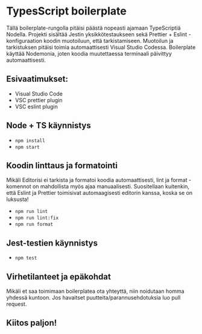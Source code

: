 # TypesScript boilerplate
Tällä boilerplate-rungolla pitäisi päästä nopeasti ajamaan TypeScriptiä Nodella. Projekti sisältää Jestin yksikkötestaukseen sekä Prettier + Eslint -konfiguraation koodin muotoiluun, että tarkistamiseen. Muotoilun ja tarkistuksen pitäisi toimia automaattisesti Visual Studio Codessa. Boilerplate käyttää Nodemonia, joten koodia muutettaessa terminaali päivittyy automaattisesti.

## Esivaatimukset:
- Visual Studio Code
- VSC prettier plugin
- VSC eslint plugin

## Node + TS käynnistys
- ```npm install```
- ```npm start```

## Koodin linttaus ja formatointi
Mikäli Editorisi ei tarkista ja formatoi koodia automaattisesti, lint ja format -komennot on mahdollista myös ajaa manuaalisesti. Suositellaan kuitenkin, että Eslint ja Prettier toimisivat automaagisesti editorin kanssa, koska se on luksusta!

- ```npm run lint```
- ```npm run lint:fix```
- ```npm run format```

## Jest-testien käynnistys
- ```npm test```

## Virhetilanteet ja epäkohdat
Mikäli et saa toimimaan boilerplatea ota yhteyttä, niin noidutaan homma yhdessä kuntoon. Jos havaitset puutteita/parannusehdotuksia luo pull request. 

## Kiitos paljon!